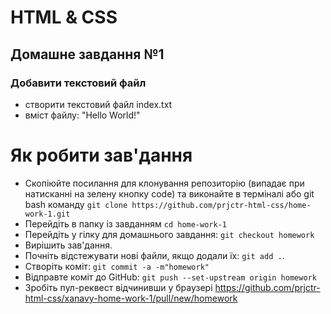 # HTML & CSS
## Домашне завдання №1 
### Добавити текстовий файл


- створити текстовий файл index.txt 
- вміст файлу: "Hello World!"

# Як робити зав'дання

- Скопіюйте посилання для клонування репозиторію (випадає при натисканні на зелену кнопку code) та виконайте в терміналі або git bash команду `git clone https://github.com/prjctr-html-css/home-work-1.git`
- Перейдіть в папку із завданням `cd home-work-1`
- Перейдіть у гілку для домашнього завдання: `git checkout homework`
- Вирішить зав'дання.
- Почніть відстежувати нові файли, якщо додали їх: `git add .`.
- Створіть коміт: `git commit -a -m"homework"`
- Відправте коміт до GitHub: `git push --set-upstream origin homework`
- Зробіть пул-реквест відчинивши у браузері https://github.com/prjctr-html-css/xanavy-home-work-1/pull/new/homework
